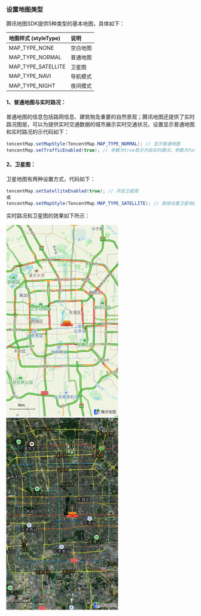 ### 设置地图类型

腾讯地图SDK提供5种类型的基本地图，具体如下：

| 地图样式 \(styleType\) | 说明 |
| :--- | :--- |
| MAP\_TYPE\_NONE | 空白地图 |
| MAP\_TYPE\_NORMAL | 普通地图 |
| MAP\_TYPE\_SATELLITE | 卫星图 |
| MAP\_TYPE\_NAVI | 导航模式 |
| MAP\_TYPE\_NIGHT | 夜间模式 |

#### 1、普通地图与实时路况：

普通地图的信息包括路网信息、建筑物及重要的自然景观；腾讯地图还提供了实时路况图层，可以为提供实时交通数据的城市展示实时交通状况，设置显示普通地图和实时路况的示代码如下：

```java
tencentMap.setMapStyle(TencentMap.MAP_TYPE_NORMAL); // 显示普通地图
tencentMap.setTrafficEnabled(true); // 参数为true表示开启实时路况，参数为false表示关闭
```

#### 2、卫星图：

卫星地图有两种设置方式，代码如下：

```java
tencentMap.setSatelliteEnabled(true); // 开启卫星图
或
tencentMap.setMapStyle(TencentMap.MAP_TYPE_SATELLITE); // 直接设置卫星地图
```

实时路况和卫星图的效果如下所示：

![实时路况](/show_map/images/traffic.png)
![卫星图](/show_map/images/satellite.png)